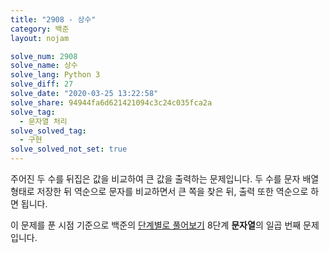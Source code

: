 ```yaml
---
title: "2908 - 상수"
category: 백준
layout: nojam

solve_num: 2908
solve_name: 상수
solve_lang: Python 3
solve_diff: 27
solve_date: "2020-03-25 13:22:58"
solve_share: 94944fa6d621421094c3c24c035fca2a
solve_tag:
  - 문자열 처리
solve_solved_tag:
  - 구현
solve_solved_not_set: true
---
```


주어진 두 수를 뒤집은 값을 비교하여 큰 값을 출력하는 문제입니다. 두 수를 문자 배열 형태로 저장한 뒤 역순으로 문자를 비교하면서 큰 쪽을 찾은 뒤, 출력 또한 역순으로 하면 됩니다.

이 문제를 푼 시점 기준으로 백준의 [단계별로 풀어보기](http://noj.am/p/s) 8단계 **문자열**의 일곱 번째 문제입니다.
